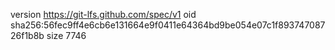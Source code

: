 version https://git-lfs.github.com/spec/v1
oid sha256:56fec9ff4e6cb6e131664e9f0411e64364bd9be054e07c1f89374708726f1b8b
size 7746
